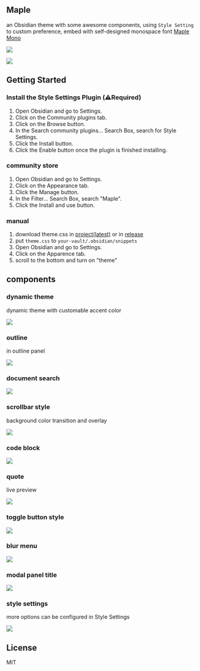 ## Maple

an Obsidian theme with some awesome components, using `Style Setting` to custom preference, embed with self-designed monospace font [Maple Mono](https://github.com/subframe7536/Maple-font)

![](img/screenshot_source.webp)

<a href="https://www.buymeacoffee.com/subframe753"><img src="https://img.buymeacoffee.com/button-api/?text=Buy me a coffee&emoji=&slug=subframe753&button_colour=5F7FFF&font_colour=ffffff&font_family=Lato&outline_colour=000000&coffee_colour=FFDD00" /></a>

## Getting Started

### Install the Style Settings Plugin (⚠️Required)
1. Open Obsidian and go to Settings.
2. Click on the Community plugins tab.
3. Click on the Browse button.
4. In the Search community plugins... Search Box, search for Style Settings.
5. Click the Install button.
6. Click the Enable button once the plugin is finished installing.

### community store

1. Open Obsidian and go to Settings.
2. Click on the Appearance tab.
3. Click the Manage button.
4. In the Filter... Search Box, search "Maple".
5. Click the Install and use button.

### manual

1. download theme.css in [project(latest)](./theme.css) or in [release](https://github.com/subframe7536/obsidian-theme-maple/releases)
2. put `theme.css` to `your-vault/.obsidian/snippets`
3. Open Obsidian and go to Settings.
4. Click on the Apparence tab.
5. scroll to the bottom and turn on "theme"

## components

### dynamic theme

dynamic theme with customable accent color

![](img/dynamic.png)

### outline

in outline panel

![](./img/outline.gif)

### document search

![](img/container-query.gif)

### scrollbar style

background color transition and overlay

![](img/scrollbar.gif)

### code block

![](img/code.png)

### quote

live preview

![](img/quote.png)

### toggle button style

![](img/toggle.gif)

### blur menu

![](img/blur.png)

### modal panel title

![](img/input.gif)

### style settings

more options can be configured in Style Settings

![](img/style_setting.png)

## License
MIT
